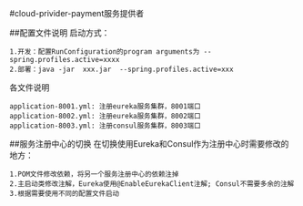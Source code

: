 
#cloud-privider-payment服务提供者

##配置文件说明
启动方式：
```
1.开发：配置RunConfiguration的program arguments为 --spring.profiles.active=xxxx
2.部署：java -jar  xxx.jar  --spring.profiles.active=xxx
```
各文件说明
```
application-8001.yml: 注册eureka服务集群，8001端口
application-8002.yml: 注册eureka服务集群，8002端口
application-8003.yml: 注册consul服务集群，8003端口
```
##服务注册中心的切换
在切换使用Eureka和Consul作为注册中心时需要修改的地方：
```
1.POM文件修改依赖，将另一个服务注册中心的依赖注掉
2.主启动类修改注解，Eureka使用@EnableEurekaClient注解; Consul不需要多余的注解
3.根据需要使用不同的配置文件启动
```

